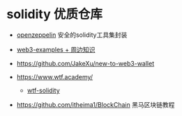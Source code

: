 
# solidity 优质仓库

* [openzeppelin](https://www.openzeppelin.com/) 安全的solidity工具集封装
* [web3-examples + 周边知识](https://github.com/luzhenqian/web3-examples)
* https://github.com/JakeXu/new-to-web3-wallet

* https://www.wtf.academy/
    * [wtf-solidity](https://github.com/AmazingAng/WTF-Solidity.git)
* https://github.com/itheima1/BlockChain 黑马区块链教程